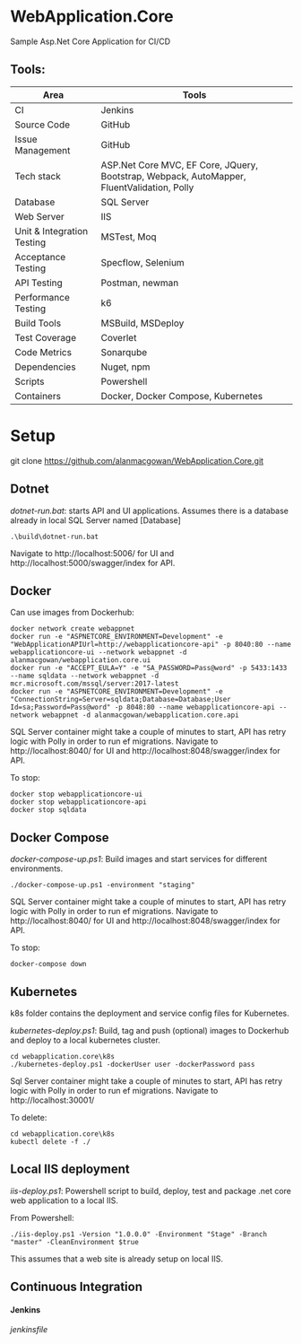 # WebApplication.Core
Sample Asp.Net Core Application for CI/CD

## Tools:
Area |Tools
-----|------
CI | Jenkins 
Source Code | GitHub
Issue Management | GitHub
Tech stack | ASP.Net Core MVC, EF Core, JQuery, Bootstrap, Webpack, AutoMapper, FluentValidation, Polly
Database | SQL Server
Web Server | IIS
Unit & Integration Testing | MSTest, Moq
Acceptance Testing | Specflow, Selenium
API Testing | Postman, newman
Performance Testing | k6
Build Tools |MSBuild, MSDeploy
Test Coverage | Coverlet
Code Metrics | Sonarqube
Dependencies | Nuget, npm
Scripts | Powershell
Containers | Docker, Docker Compose, Kubernetes

# Setup

git clone https://github.com/alanmacgowan/WebApplication.Core.git

## Dotnet
*dotnet-run.bat*: starts API and UI applications.
Assumes there is a database already in local SQL Server named [Database]
```
.\build\dotnet-run.bat
```
Navigate to http://localhost:5006/ for UI and http://localhost:5000/swagger/index for API.

## Docker
Can use images from Dockerhub:
```
docker network create webappnet
docker run -e "ASPNETCORE_ENVIRONMENT=Development" -e "WebApplicationAPIUrl=http://webapplicationcore-api" -p 8040:80 --name webapplicationcore-ui --network webappnet -d alanmacgowan/webapplication.core.ui
docker run -e "ACCEPT_EULA=Y" -e "SA_PASSWORD=Pass@word" -p 5433:1433 --name sqldata --network webappnet -d mcr.microsoft.com/mssql/server:2017-latest
docker run -e "ASPNETCORE_ENVIRONMENT=Development" -e "ConnectionString=Server=sqldata;Database=Database;User Id=sa;Password=Pass@word" -p 8048:80 --name webapplicationcore-api --network webappnet -d alanmacgowan/webapplication.core.api
```
SQL Server container might take a couple of minutes to start, API has retry logic with Polly in order to run ef migrations.
Navigate to http://localhost:8040/ for UI and http://localhost:8048/swagger/index for API.

To stop:
```
docker stop webapplicationcore-ui
docker stop webapplicationcore-api
docker stop sqldata
```

## Docker Compose
*docker-compose-up.ps1*: Build images and start services for different environments.
```
./docker-compose-up.ps1 -environment "staging"
```
SQL Server container might take a couple of minutes to start, API has retry logic with Polly in order to run ef migrations.
Navigate to http://localhost:8040/ for UI and http://localhost:8048/swagger/index for API.

To stop:
```
docker-compose down
```

## Kubernetes
k8s folder contains the deployment and service config files for Kubernetes.

*kubernetes-deploy.ps1*: Build, tag and push (optional) images to Dockerhub and deploy to a local kubernetes cluster.
```
cd webapplication.core\k8s
./kubernetes-deploy.ps1 -dockerUser user -dockerPassword pass
```
Sql Server container might take a couple of minutes to start, API has retry logic with Polly in order to run ef migrations.
Navigate to http://localhost:30001/ 

To delete:
```
cd webapplication.core\k8s
kubectl delete -f ./
```

## Local IIS deployment
*iis-deploy.ps1*: Powershell script to build, deploy, test and package .net core web application to a local IIS.

From Powershell:
```
./iis-deploy.ps1 -Version "1.0.0.0" -Environment "Stage" -Branch "master" -CleanEnvironment $true
```
This assumes that a web site is already setup on local IIS.

## Continuous Integration

#### Jenkins
*jenkinsfile*
